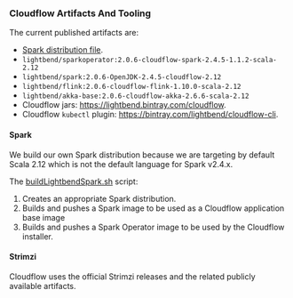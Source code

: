### Cloudflow Artifacts And Tooling

The current published artifacts are:

* [Spark distribution file](https://github.com/lightbend/spark/releases/download/2.4.5-lightbend/spark-2.4.5-bin-cloudflow-2.12.tgz).
* `lightbend/sparkoperator:2.0.6-cloudflow-spark-2.4.5-1.1.2-scala-2.12`
* `lightbend/spark:2.0.6-OpenJDK-2.4.5-cloudflow-2.12`
* `lightbend/flink:2.0.6-cloudflow-flink-1.10.0-scala-2.12`
* `lightbend/akka-base:2.0.6-cloudflow-akka-2.6.6-scala-2.12`
* Cloudflow jars: https://lightbend.bintray.com/cloudflow.
* Cloudflow `kubectl` plugin: https://bintray.com/lightbend/cloudflow-cli.

#### Spark

We build our own Spark distribution because we are targeting by default Scala 2.12 which is not the default language for Spark v2.4.x.

The [buildLightbendSpark.sh](multi-base-images/spark/buildLightbendSpark.sh) script:

1. Creates an appropriate Spark distribution. 
2. Builds and pushes a Spark image to be used as a Cloudflow application base image
3. Builds and pushes a Spark Operator image to be used by the Cloudflow installer.

#### Strimzi

Cloudflow uses the official Strimzi releases and the related publicly available artifacts.

